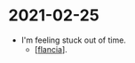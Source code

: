 # 2021-02-25

- I'm feeling stuck out of time.
  - [[flancia]].

[//begin]: # "Autogenerated link references for markdown compatibility"
[flancia]: ../flancia "Flancia"
[//end]: # "Autogenerated link references"